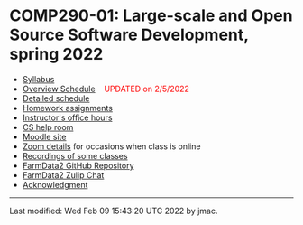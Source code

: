 # COMP290-01: Large-scale and Open Source Software Development, spring 2022

* [Syllabus](syllabus.docx)
* [Overview Schedule](schedule.xlsx)  &nbsp;&nbsp;&nbsp;<font color="red">UPDATED on 2/5/2022</font>
* [Detailed schedule](resources)
* [Homework assignments](hw)
* [Instructor's office
  hours](https://users.dickinson.edu/~jmac/office-hours.html)
* [CS help room](help-room.md)
* [Moodle site](https://lms.dickinson.edu/course/view.php?id=46926)
* [Zoom
  details](https://lms.dickinson.edu/mod/page/view.php?id=1068256) for
  occasions when class is online
* [Recordings of some
  classes](https://lms.dickinson.edu/mod/page/view.php?id=1068255)
* [FarmData2 GitHub
  Repository](https://github.com/DickinsonCollege/FarmData2)
* [FarmData2 Zulip Chat](https://farmdata2.zulipchat.com)
* [Acknowledgment](acknowledgment.md)

----
Last modified: Wed Feb 09 15:43:20 UTC 2022 by jmac.
